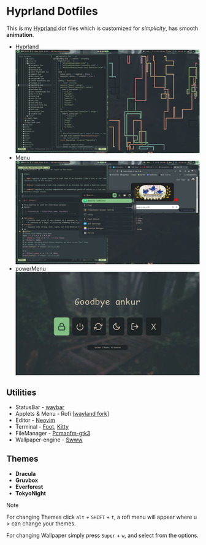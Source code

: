 # Hyprland Dotfiles
This is my [ Hyprland ](https://github.com/hyprwm/Hyprland.git) dot files which is customized for *simplicity*, has smooth **animation**.


- Hyprland
[![Screenshot](screenshot/nvim.png  "Screenshot")](screenshot/nvim.png)
- Menu
[![Screenshot](screenshot/appMenu.png)](screenshot/appMenu.png)
- powerMenu
[![Screenshot](screenshot/powerMenu.png)](screeshot/powerMenu.png)

## Utilities
- StatusBar - [waybar](https://github.com/Alexays/Waybar.git)
- Applets & Menu - Rofi [ [wayland fork] ](https://github.com/lbonn/rofi.git)
- Editor - [ Neovim ](https://github.com/neovim/neovim.git)
- Terminal - [Foot](https://codeberg.org/dnkl/foot.git), [Kitty](https://github.com/kovidgoyal/kitty.git)
- FileManager - [Pcmanfm-gtk3](https://archlinux.org/packages/extra/x86_64/pcmanfm-gtk3/)
- Wallpaper-engine - [Swww](https://github.com/LGFae/swww.git)

## Themes
- **Dracula**
- **Gruvbox**
- **Everforest**
- **TokyoNight**

> [!NOTE]
>
> For changing Themes click `alt` + `SHIFT` + `t`, a rofi menu will appear where u > can change your themes.
>
> For changing Wallpaper simply press `Super` + `w`, and select from the options.

